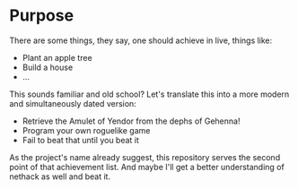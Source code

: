 # Purpose

There are some things, they say, one should achieve in live, things like:

 * Plant an apple tree
 * Build a house
 * ...

This sounds familiar and old school? Let's translate this into a more
modern and simultaneously dated version:

 * Retrieve the Amulet of Yendor from the dephs of Gehenna!
 * Program your own roguelike game
 * Fail to beat that until you beat it

As the project's name already suggest, this repository serves the
second point of that achievement list. And maybe I'll get a better
understanding of nethack as well and beat it.

